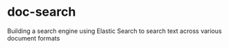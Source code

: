 # doc-search
Building a search engine using Elastic Search to search text across various document formats
